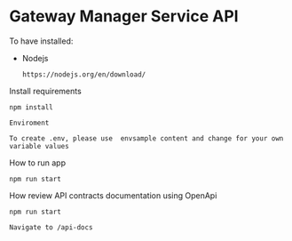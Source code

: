 # Gateway Manager Service API

To have installed:

- Nodejs

  ```
  https://nodejs.org/en/download/
  ```

Install requirements

```
npm install
```

```
Enviroment

To create .env, please use  envsample content and change for your own variable values
```

How to run app

```
npm run start
```

How review API contracts documentation using OpenApi

```
npm run start

Navigate to /api-docs
```
